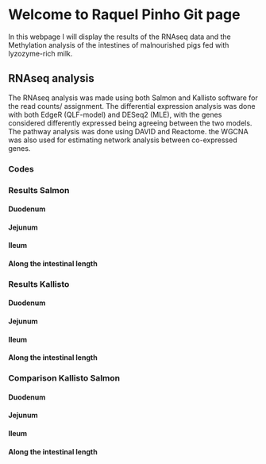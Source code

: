 # Welcome to Raquel Pinho Git page

In this webpage I will display the results of the RNAseq data and the Methylation analysis of the intestines of malnourished pigs fed with lyzozyme-rich milk. 

## RNAseq analysis 

The RNAseq analysis was made using both Salmon and Kallisto software for the read counts/ assignment. The differential expression analysis was done with both EdgeR (QLF-model) and DESeq2 (MLE), with the genes considered differently expressed being agreeing between the two models. The pathway analysis was done using DAVID and Reactome. the WGCNA  was also used for estimating network analysis between co-expressed genes. 

### Codes

### Results Salmon

#### Duodenum

#### Jejunum

#### Ileum

#### Along the intestinal length

### Results Kallisto

#### Duodenum

#### Jejunum

#### Ileum

#### Along the intestinal length

### Comparison Kallisto Salmon

#### Duodenum

#### Jejunum

#### Ileum

#### Along the intestinal length


